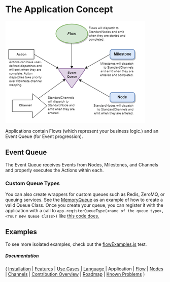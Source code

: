 # The Application Concept

![Application](images/Application.png)

Applications contain Flows (which represent your business logic.) and an Event Queue (for Event progression).

## Event Queue

The Event Queue receives Events from Nodes, Milestones, and Channels and properly executes the Actions within each.

### Custom Queue Types

You can also create wrappers for custom queues such as Redis, ZeroMQ, or queuing services. See the [MemoryQueue](../src/queues/memoryQueue.js) as an example of how to create a valid Queue Class.  Once you create your queue, you can register it with the application with a call to `app.registerQueueType(<name of the queue type>, <Your new Queue Class>)` like [this code does.](https://github.com/Emblem21-OpenSource/flownote/blob/e6457d6b406104cdf3c98eaa276537c9852bc6dd/src/eventQueue.js#L11)

## Examples

To see more isolated examples, check out the [flowExamples.js](../tests/flowExamples.js) test.

##### Documentation

( 
[Installation](01-installation.md) | 
[Features](02-features.md) | 
[Use Cases](03-use-cases.md) | 
[Language](04-language.md) | 
Application | 
[Flow](06-flow.md) | 
[Nodes](07-nodes.md) | 
[Channels](08-channels.md) | 
[Contribution Overview](09-contribution.md) | 
[Roadmap](10-roadmap.md) | 
[Known Problems](11-known-problems.md)
)